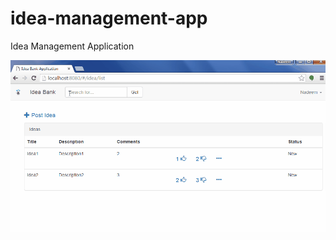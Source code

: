 # idea-management-app
Idea Management Application

![Screen cast](https://github.com/mnadeem/idea-management-app/blob/master/docs/idb%20poc.gif)